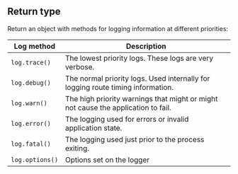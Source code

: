 ## Return type

Return an object with methods for logging information at different priorities:

| Log method      | Description                                                                       |
| --------------- | --------------------------------------------------------------------------------- |
| `log.trace()`   | The lowest priority logs. These logs are very verbose.                            |
| `log.debug()`   | The normal priority logs. Used internally for logging route timing information.   |
| `log.warn()`    | The high priority warnings that might or might not cause the application to fail. |
| `log.error()`   | The logging used for errors or invalid application state.                         |
| `log.fatal()`   | The logging used just prior to the process exiting.                               |
| `log.options()` | Options set on the logger                                                         |
